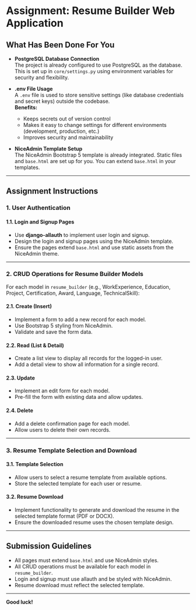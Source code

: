 # Assignment: Resume Builder Web Application

## What Has Been Done For You

- **PostgreSQL Database Connection**  
  The project is already configured to use PostgreSQL as the database. This is set up in `core/settings.py` using environment variables for security and flexibility.

- **.env File Usage**  
  A `.env` file is used to store sensitive settings (like database credentials and secret keys) outside the codebase.  
  **Benefits:**  
  - Keeps secrets out of version control  
  - Makes it easy to change settings for different environments (development, production, etc.)  
  - Improves security and maintainability

- **NiceAdmin Template Setup**  
  The NiceAdmin Bootstrap 5 template is already integrated. Static files and `base.html` are set up for you. You can extend `base.html` in your templates.

---

## Assignment Instructions

### 1. User Authentication

#### 1.1. Login and Signup Pages
- Use **django-allauth** to implement user login and signup.
- Design the login and signup pages using the NiceAdmin template.
- Ensure the pages extend `base.html` and use static assets from the NiceAdmin theme.

---

### 2. CRUD Operations for Resume Builder Models

For each model in `resume_builder` (e\.g\., WorkExperience, Education, Project, Certification, Award, Language, TechnicalSkill):

#### 2.1. Create (Insert)
- Implement a form to add a new record for each model.
- Use Bootstrap 5 styling from NiceAdmin.
- Validate and save the form data.

#### 2.2. Read (List & Detail)
- Create a list view to display all records for the logged-in user.
- Add a detail view to show all information for a single record.

#### 2.3. Update
- Implement an edit form for each model.
- Pre-fill the form with existing data and allow updates.

#### 2.4. Delete
- Add a delete confirmation page for each model.
- Allow users to delete their own records.

---

### 3. Resume Template Selection and Download

#### 3.1. Template Selection
- Allow users to select a resume template from available options.
- Store the selected template for each user or resume.

#### 3.2. Resume Download
- Implement functionality to generate and download the resume in the selected template format (PDF or DOCX).
- Ensure the downloaded resume uses the chosen template design.

---

## Submission Guidelines

- All pages must extend `base.html` and use NiceAdmin styles.
- All CRUD operations must be available for each model in `resume_builder`.
- Login and signup must use allauth and be styled with NiceAdmin.
- Resume download must reflect the selected template.

---

**Good luck!**
